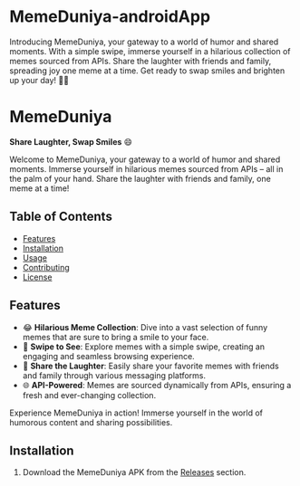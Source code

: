 # MemeDuniya-androidApp
Introducing MemeDuniya, your gateway to a world of humor and shared moments. With a simple swipe, immerse yourself in a hilarious collection of memes sourced from APIs. Share the laughter with friends and family, spreading joy one meme at a time. Get ready to swap smiles and brighten up your day! 🎉🤣

# MemeDuniya

**Share Laughter, Swap Smiles** 😄

Welcome to MemeDuniya, your gateway to a world of humor and shared moments. Immerse yourself in hilarious memes sourced from APIs – all in the palm of your hand. Share the laughter with friends and family, one meme at a time!

## Table of Contents

- [Features](#features)
- [Installation](#installation)
- [Usage](#usage)
- [Contributing](#contributing)
- [License](#license)

## Features

- 😂 **Hilarious Meme Collection**: Dive into a vast selection of funny memes that are sure to bring a smile to your face.
- 🔄 **Swipe to See**: Explore memes with a simple swipe, creating an engaging and seamless browsing experience.
- 💌 **Share the Laughter**: Easily share your favorite memes with friends and family through various messaging platforms.
- 🌐 **API-Powered**: Memes are sourced dynamically from APIs, ensuring a fresh and ever-changing collection.


Experience MemeDuniya in action! Immerse yourself in the world of humorous content and sharing possibilities.

## Installation

1. Download the MemeDuniya APK from the [Releases](https://github.com/yourusername/MemeDuniya/releases) section.
